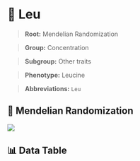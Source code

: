# 🧪 Leu

> **Root:** Mendelian Randomization

> **Group:** Concentration  

> **Subgroup:** Other traits

> **Phenotype:** Leucine  

> **Abbreviations:** `Leu`

## 🧬 Mendelian Randomization  

<img src="/MR/Figures/Inverse/Leu.png"/>


## 📊 Data Table


<CsvTableMRI src="/MR/Data/Inverse/Leu.csv"/>
